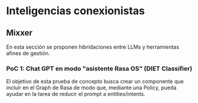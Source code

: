 # Inteligencias conexionistas

## Mixxer

En esta sección se proponen hibridaciones entre LLMs y herramientas afines de gestión.


### PoC 1: Chat GPT en modo "asistente Rasa OS" (DIET Classifier)

El objetivo de esta prueba de concepto busca crear un componente que incluir en el Graph de Rasa de modo que, mediante una Policy, pueda ayudar en la tarea de reducir el prompt a entities/intents.